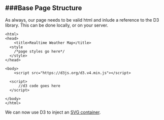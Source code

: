 ###Base Page Structure
---

As always, our page needs to be valid html and inlude a reference to the D3 library. This can be done locally, or on your server.

```
<html>
<head>
	<title>Realtime Weather Map</title>
  <style
    /*page styles go here*/
  </style>
</head>

<body>
	<script src="https://d3js.org/d3.v4.min.js"></script>

  <script>
	  //d3 code goes here
  </script>

</body>
</html>
```

We can now use D3 to inject an [SVG container](svg.md).
